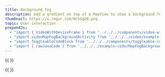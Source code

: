 ```yaml
---
title: Background fog
description: Add a gradient on top of a MapView to show a background fog effect.
thumbnail: https://i.imgur.com/NcSGgD8.png
topic: User interaction
prependJs:
  - "import { VideoWithDeviceFrame } from '../../../components/video-with-device-frame'"
  - "import videoMapFogBackgroundActivity from '../../../video/example-map-fog-background-activity.mp4'"
  - "import ToggleableCodeBlock from '../../../components/toggleable-code-block'"
  - "import { rawJavaCode } from '../../../example-code/MapFogBackgroundActivity.js'"
---
```


{{
  <VideoWithDeviceFrame 
    videoFile={videoMapFogBackgroundActivity}
    rotation="vertical"
    device="pixel-2"
  />
}}

<!-- Any notes about this example would go here.  -->

{{
  <ToggleableCodeBlock 
    java={rawJavaCode}
  />
}}